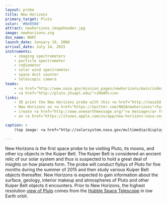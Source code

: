 ```yaml
---
layout: probe
title: New Horizons
primary_target: Pluto
color: '#8e8566'
attract: newhorizons_imageheader.jpg
image: newhorizons.svg
dsn_name: NHPC
launch_date: January 19, 2006
arrival_date: July 14, 2015
instruments:
    - imaging spectrometers
    - particle spectrometer
    - radiometer
    - solar wind spectrometer
    - space dust counter
    - telescopic camera
teams:
    - <a href="http://www.nasa.gov/mission_pages/newhorizons/main/index.html">NASA</a>
    - <a href="http://pluto.jhuapl.edu/">JHUAPL</a>
links:
    - 3D print the New Horizons probe with this <a href="http://nasa3d.arc.nasa.gov/detail/new-horizons">.stl file</a>
    - New Horizons on <a href="https://twitter.com/NASAnewhorizons">Twitter</a>
    - create <a href="http://www.oneearthmessage.org/">a message</a> for New Horizons to carry on its journey beyond the solar system
    - an <a href="https://itunes.apple.com/us/app/new-horizons-nasa-voyage-to/id473217882?mt=8">iPhone/iPad app</a> detailing New Horizons' mission and updates

caption: >
    (top image: <a href="http://solarsystem.nasa.gov/multimedia/display.cfm?Category=Planets&IM_ID=20233">Pluto</a> as seen by New Horizons on July 13, 2015, NASA/JHUAPL/SWRI)

---
```

New Horizons is the first space probe to be visiting Pluto, its moons, and other icy objects in the Kuiper Belt. The Kuiper Belt is considered an ancient relic of our solar system and thus is suspected to hold a great deal of insights on how planets form. The probe will conduct flybys of Pluto for five months during the summer of 2015 and then study various Kuiper Belt objects thereafter. New Horizons is expected to gain information about the surface, geology, interior makeup and atmospheres of Pluto and other Kuiper Belt objects it encounters. Prior to New Horizons, the highest resolution <a href="http://www.nasa.gov/mission_pages/hubble/science/pluto-20100204.html">view of Pluto</a> comes from the <a href="https://en.wikipedia.org/wiki/Hubble_Space_Telescope">Hubble Space Telescope</a> in low Earth orbit.


